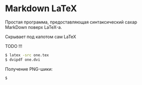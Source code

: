 # Markdown LaTeX

Простая программа, предоставляющая синтаксический сахар MarkDown поверх LaTeX-а.

Скрывает под капотом сам LaTeX

TODO !!!

```bash
$ latex -src one.tex
$ dvipdf one.dvi
```

Получение PNG-шики:
```bash
$
```